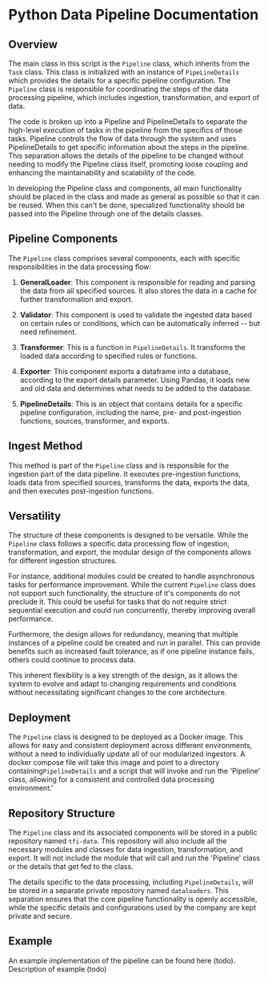# Python Data Pipeline Documentation

## Overview

The main class in this script is the `Pipeline` class, which inherits from the `Task` class. This class is initialized with an instance of `PipeLineDetails` which provides the details for a specific pipeline configuration. The `Pipeline` class is responsible for coordinating the steps of the data processing pipeline, which includes ingestion, transformation, and export of data.

The code is broken up into a Pipeline and PipelineDetails to separate the high-level execution of tasks in the pipeline from the specifics of those tasks. Pipeline controls the flow of data through the system and uses PipelineDetails to get specific information about the steps in the pipeline. This separation allows the details of the pipeline to be changed without needing to modify the Pipeline class itself, promoting loose coupling and enhancing the maintainability and scalability of the code.

In developing the Pipeline class and components, all main functionality should be placed in the class and made as general as possible so that it can be reused. When this can't be done, specialized functionality should be passed into the Pipeline through one of the details classes.

## Pipeline Components

The `Pipeline` class comprises several components, each with specific responsibilities in the data processing flow:

1. **GeneralLoader**: This component is responsible for reading and parsing the data from all specified sources. It also stores the data in a cache for further transformation and export.

2. **Validator**: This component is used to validate the ingested data based on certain rules or conditions, which can be automatically inferred -- but need refinement.

3. **Transformer**: This is a function in `PipelineDetails`. It transforms the loaded data according to specified rules or functions.

4. **Exporter**: This component exports a dataframe into a database, according to the export details parameter. Using Pandas, it loads new and old data and determines what needs to be added to the database.

5. **PipelineDetails**: This is an object that contains details for a specific pipeline configuration, including the name, pre- and post-ingestion functions, sources, transformer, and exports.

## Ingest Method

This method is part of the `Pipeline` class and is responsible for the ingestion part of the data pipeline. It executes pre-ingestion functions, loads data from specified sources, transforms the data, exports the data, and then executes post-ingestion functions.

## Versatility

The structure of these components is designed to be versatile. While the `Pipeline` class follows a specific data processing flow of ingestion, transformation, and export, the modular design of the components allows for different ingestion structures. 

For instance, additional modules could be created to handle asynchronous tasks for performance improvement. While the current `Pipeline` class does not support such functionality, the structure of it's components do not preclude it. This could be useful for tasks that do not require strict sequential execution and could run concurrently, thereby improving overall performance. 

Furthermore, the design allows for redundancy, meaning that multiple instances of a pipeline could be created and run in parallel. This can provide benefits such as increased fault tolerance, as if one pipeline instance fails, others could continue to process data. 

This inherent flexibility is a key strength of the design, as it allows the system to evolve and adapt to changing requirements and conditions without necessitating significant changes to the core architecture.

## Deployment

The `Pipeline` class is designed to be deployed as a Docker image. This allows for easy and consistent deployment across different environments, without a need to individually update all of our modularized ingestors. A docker compose file will take this image and  point to a directory containing`PipelineDetails` and a script that will invoke and run the 'Pipeline' class, allowing for a consistent and controlled data processing environment.'

## Repository Structure

The `Pipeline` class and its associated components will be stored in a public repository named `tfi-data`. This repository will also include all the necessary modules and classes for data ingestion, transformation, and export. It will not include the module that will call and run the 'Pipeline' class or the details that get fed to the class. 

The details specific to the data processing, including `PipelineDetails`, will be stored in a separate private repository named `dataloaders`. This separation ensures that the core pipeline functionality is openly accessible, while the specific details and configurations used by the company are kept private and secure.

## Example

An example implementation of the pipeline can be found here (todo). Description of example (todo)
